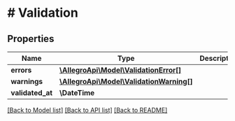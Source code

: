 # # Validation

## Properties

Name | Type | Description | Notes
------------ | ------------- | ------------- | -------------
**errors** | [**\AllegroApi\Model\ValidationError[]**](ValidationError.md) |  |
**warnings** | [**\AllegroApi\Model\ValidationWarning[]**](ValidationWarning.md) |  | [optional]
**validated_at** | **\DateTime** |  | [optional]

[[Back to Model list]](../../README.md#models) [[Back to API list]](../../README.md#endpoints) [[Back to README]](../../README.md)
